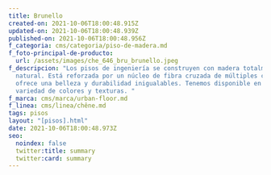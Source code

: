 ```yaml
---
title: Brunello
created-on: 2021-10-06T18:00:48.915Z
updated-on: 2021-10-06T18:00:48.939Z
published-on: 2021-10-06T18:00:48.956Z
f_categoria: cms/categoria/piso-de-madera.md
f_foto-principal-de-producto:
  url: /assets/images/che_646_bru_brunello.jpeg
f_descripcion: "Los pisos de ingeniería se construyen con madera totalmente
  natural. Está reforzada por un núcleo de fibra cruzada de múltiples capas, que
  ofrece una belleza y durabilidad inigualables. Tenemos disponible en una
  variedad de colores y texturas. "
f_marca: cms/marca/urban-floor.md
f_linea: cms/linea/chêne.md
tags: pisos
layout: "[pisos].html"
date: 2021-10-06T18:00:48.973Z
seo:
  noindex: false
  twitter:title: summary
  twitter:card: summary
---
```

